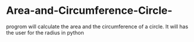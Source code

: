 # Area-and-Circumference-Circle-
progrom will calculate the area and the circumference of a circle. It will has the user for the radius in python
